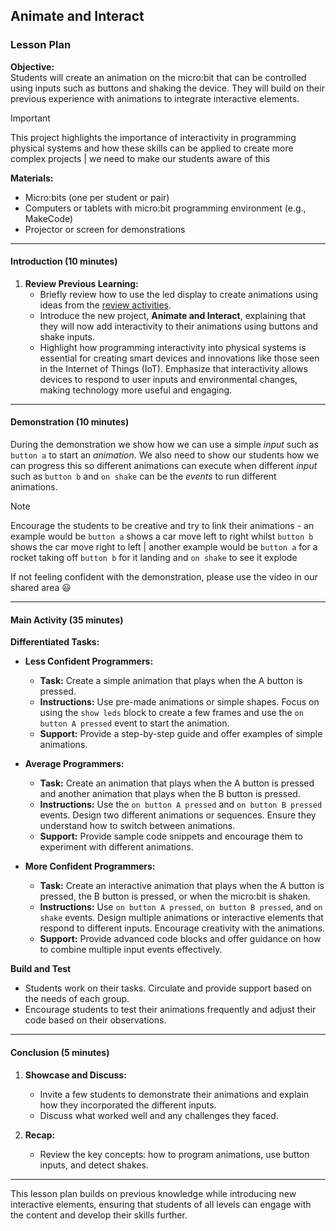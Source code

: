 ## Animate and Interact

### **Lesson Plan**

**Objective:**  
Students will create an animation on the micro:bit that can be controlled using inputs such as buttons and shaking the device. They will build on their previous experience with animations to integrate interactive elements.

>[!IMPORTANT]
>This project highlights the importance of interactivity in programming physical systems and how these skills can be applied to create more complex projects | we need to make our students aware of this

**Materials:**
- Micro:bits (one per student or pair)
- Computers or tablets with micro:bit programming environment (e.g., MakeCode)
- Projector or screen for demonstrations

---

#### **Introduction (10 minutes)**

1. **Review Previous Learning:**
   - Briefly review how to use the led display to create animations using ideas from the [review activities]().
   - Introduce the new project, **Animate and Interact**, explaining that they will now add interactivity to their animations using buttons and shake inputs.
   - Highlight how programming interactivity into physical systems is essential for creating smart devices and innovations like those seen in the Internet of Things (IoT). Emphasize that interactivity allows devices to respond to user inputs and environmental changes, making technology more useful and engaging.

---

#### **Demonstration (10 minutes)**

During the demonstration we show how we can use a simple *input* such as `button a` to start an *animation*. We also need to show our students how we can progress this so different animations can execute when different *input* such as `button b` and `on shake` can be the *events* to run different animations.

>[!NOTE]
>Encourage the students to be creative and try to link their animations - an example would be `button a` shows a car move left to right whilst `button b` shows the car move right to left | another example would be `button a` for a rocket taking off `button b` for it landing and `on shake` to see it explode

If not feeling confident with the demonstration, please use the video in our shared area 😃

---

#### **Main Activity (35 minutes)**

**Differentiated Tasks:**

   - **Less Confident Programmers:**
     - **Task:** Create a simple animation that plays when the A button is pressed.
     - **Instructions:** Use pre-made animations or simple shapes. Focus on using the `show leds` block to create a few frames and use the `on button A pressed` event to start the animation.
     - **Support:** Provide a step-by-step guide and offer examples of simple animations.

   - **Average Programmers:**
     - **Task:** Create an animation that plays when the A button is pressed and another animation that plays when the B button is pressed.
     - **Instructions:** Use the `on button A pressed` and `on button B pressed` events. Design two different animations or sequences. Ensure they understand how to switch between animations.
     - **Support:** Provide sample code snippets and encourage them to experiment with different animations.

   - **More Confident Programmers:**
     - **Task:** Create an interactive animation that plays when the A button is pressed, the B button is pressed, or when the micro:bit is shaken.
     - **Instructions:** Use `on button A pressed`, `on button B pressed`, and `on shake` events. Design multiple animations or interactive elements that respond to different inputs. Encourage creativity with the animations.
     - **Support:** Provide advanced code blocks and offer guidance on how to combine multiple input events effectively.

**Build and Test**
   - Students work on their tasks. Circulate and provide support based on the needs of each group.
   - Encourage students to test their animations frequently and adjust their code based on their observations.

---

#### **Conclusion (5 minutes)**

1. **Showcase and Discuss:**
   - Invite a few students to demonstrate their animations and explain how they incorporated the different inputs.
   - Discuss what worked well and any challenges they faced.

2. **Recap:**
   - Review the key concepts: how to program animations, use button inputs, and detect shakes.

---

This lesson plan builds on previous knowledge while introducing new interactive elements, ensuring that students of all levels can engage with the content and develop their skills further.
